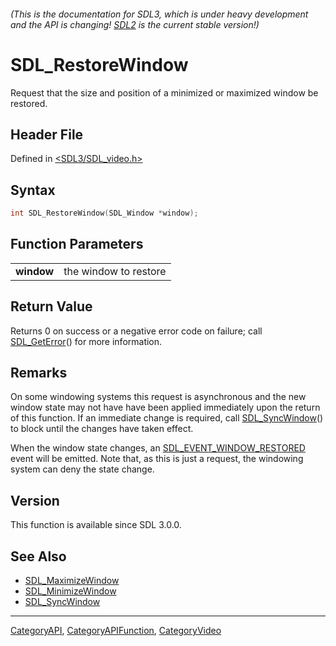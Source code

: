###### (This is the documentation for SDL3, which is under heavy development and the API is changing! [SDL2](https://wiki.libsdl.org/SDL2/) is the current stable version!)
# SDL_RestoreWindow

Request that the size and position of a minimized or maximized window be restored.

## Header File

Defined in [<SDL3/SDL_video.h>](https://github.com/libsdl-org/SDL/blob/main/include/SDL3/SDL_video.h)

## Syntax

```c
int SDL_RestoreWindow(SDL_Window *window);

```

## Function Parameters

|                |                       |
| -------------- | --------------------- |
| **window**     | the window to restore |

## Return Value

Returns 0 on success or a negative error code on failure; call
[SDL_GetError](SDL_GetError)() for more information.

## Remarks

On some windowing systems this request is asynchronous and the new window
state may not have have been applied immediately upon the return of this
function. If an immediate change is required, call
[SDL_SyncWindow](SDL_SyncWindow)() to block until the changes have taken
effect.

When the window state changes, an
[SDL_EVENT_WINDOW_RESTORED](SDL_EVENT_WINDOW_RESTORED) event will be
emitted. Note that, as this is just a request, the windowing system can
deny the state change.

## Version

This function is available since SDL 3.0.0.

## See Also

- [SDL_MaximizeWindow](SDL_MaximizeWindow)
- [SDL_MinimizeWindow](SDL_MinimizeWindow)
- [SDL_SyncWindow](SDL_SyncWindow)

----
[CategoryAPI](CategoryAPI), [CategoryAPIFunction](CategoryAPIFunction), [CategoryVideo](CategoryVideo)


